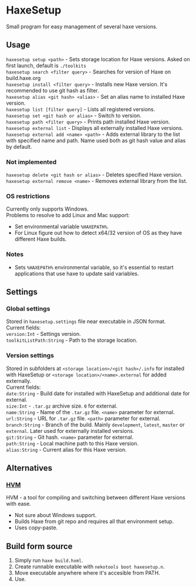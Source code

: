 # HaxeSetup
Small program for easy management of several haxe versions.

## Usage
`haxesetup setup <path>` - Sets storage location for Haxe versions. Asked on first launch, default is `./toolkits`  
`haxesetup search <filter query>` - Searches for version of Haxe on build.haxe.org  
`haxesetup install <filter query>` - Installs new Haxe version. It's recommended to use git hash as filter.  
`haxesetup alias <git hash> <alias>` - Set an alias name to installed Haxe version.  
`haxesetup list [filter query]` - Lists all registered versions.  
`haxesetup set <git hash or alias>` - Switch to version.  
`haxesetup path <filter query>` - Prints path installed Haxe version.  
`haxesetup external list` - Displays all externally installed Haxe versions.  
`haxesetup external add <name> <path>` - Adds external library to the list with specified name and path. Name used both as git hash value and alias by default.  
### Not implemented
`haxesetup delete <git hash or alias>` - Deletes specified Haxe version.  
`haxesetup external remove <name>` - Removes external library from the list.
### OS restrictions
Currently only supports Windows.  
Problems to resolve to add Linux and Mac support:  
* Set environmental variable `%HAXEPATH%`.
* For Linux figure out how to detect x64/32 version of OS as they have different Haxe builds.
### Notes
* Sets `%HAXEPATH%` environmental variable, so it's essential to restart applications that use haxe to update said variables.

## Settings
### Global settings
Stored in `haxesetup.settings` file near executable in JSON format.  
Current fields:  
`version:Int` - Settings version.  
`toolkitListPath:String` - Path to the storage location.
### Version settings
Stored in subfolders at `<storage location>/<git hash>/.info` for installed with HaxeSetup or `<storage location>/<name>.external` for added externally.  
Current fields:  
`date:String` - Build date for installed with HaxeSetup and additional date for external.  
`size:Int` - `.tar.gz` archive size. `0` for external.  
`name:String` - Name of the `.tar.gz` file. `<name>` parameter for external.  
`url:String` - URL for `.tar.gz` file. `<path>` parameter for external.  
`branch:String` - Branch of the build. Mainly `development`, `latest`, `master` or `external`. Later used for externally installed versions.  
`git:String` - Git hash. `<name>` parameter for external.  
`path:String` - Local machine path to this Haxe version.  
`alias:String` - Current alias for this Haxe version.  

## Alternatives
### [HVM](http://lib.haxe.org/p/hvm/)
HVM - a tool for compiling and switching between different Haxe versions with ease.  
* Not sure about Windows support.
* Builds Haxe from git repo and requires all that environment setup.
* Uses copy-paste.

## Build form source
1. Simply run `haxe build.hxml`.
2. Create runnable executable with `nekotools boot haxesetup.n`.
3. Move executable anywhere where it's accesible from PATH.
4. Use.
